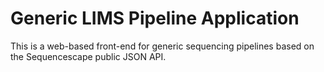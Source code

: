 Generic LIMS Pipeline Application
=================================

This is a web-based front-end for generic sequencing pipelines based on the Sequencescape public JSON API.

